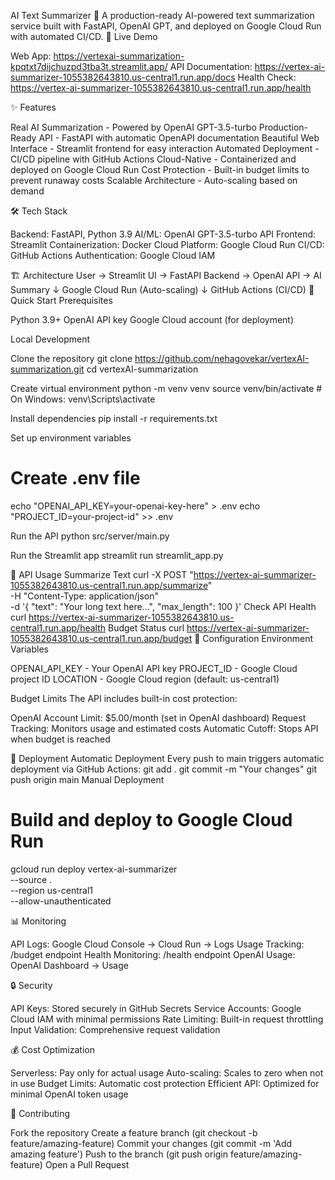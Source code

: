 AI Text Summarizer 🤖
A production-ready AI-powered text summarization service built with FastAPI, OpenAI GPT, and deployed on Google Cloud Run with automated CI/CD.
🚀 Live Demo

Web App: https://vertexai-summarization-kpqtxt7dijchuzpd3tba3t.streamlit.app/
API Documentation: https://vertex-ai-summarizer-1055382643810.us-central1.run.app/docs
Health Check: https://vertex-ai-summarizer-1055382643810.us-central1.run.app/health

✨ Features

Real AI Summarization - Powered by OpenAI GPT-3.5-turbo
Production-Ready API - FastAPI with automatic OpenAPI documentation
Beautiful Web Interface - Streamlit frontend for easy interaction
Automated Deployment - CI/CD pipeline with GitHub Actions
Cloud-Native - Containerized and deployed on Google Cloud Run
Cost Protection - Built-in budget limits to prevent runaway costs
Scalable Architecture - Auto-scaling based on demand

🛠️ Tech Stack

Backend: FastAPI, Python 3.9
AI/ML: OpenAI GPT-3.5-turbo API
Frontend: Streamlit
Containerization: Docker
Cloud Platform: Google Cloud Run
CI/CD: GitHub Actions
Authentication: Google Cloud IAM

🏗️ Architecture
User → Streamlit UI → FastAPI Backend → OpenAI API → AI Summary
                            ↓
                    Google Cloud Run (Auto-scaling)
                            ↓
                    GitHub Actions (CI/CD)
🚀 Quick Start
Prerequisites

Python 3.9+
OpenAI API key
Google Cloud account (for deployment)

Local Development

Clone the repository
git clone https://github.com/nehagovekar/vertexAI-summarization.git
cd vertexAI-summarization

Create virtual environment
python -m venv venv
source venv/bin/activate  # On Windows: venv\Scripts\activate

Install dependencies
pip install -r requirements.txt

Set up environment variables
# Create .env file
echo "OPENAI_API_KEY=your-openai-key-here" > .env
echo "PROJECT_ID=your-project-id" >> .env

Run the API
python src/server/main.py

Run the Streamlit app
streamlit run streamlit_app.py


📝 API Usage
Summarize Text
curl -X POST "https://vertex-ai-summarizer-1055382643810.us-central1.run.app/summarize" \
  -H "Content-Type: application/json" \
  -d '{
    "text": "Your long text here...",
    "max_length": 100
  }'
Check API Health
curl https://vertex-ai-summarizer-1055382643810.us-central1.run.app/health
Budget Status
curl https://vertex-ai-summarizer-1055382643810.us-central1.run.app/budget
🔧 Configuration
Environment Variables

OPENAI_API_KEY - Your OpenAI API key
PROJECT_ID - Google Cloud project ID
LOCATION - Google Cloud region (default: us-central1)

Budget Limits
The API includes built-in cost protection:

OpenAI Account Limit: $5.00/month (set in OpenAI dashboard)
Request Tracking: Monitors usage and estimated costs
Automatic Cutoff: Stops API when budget is reached

🚀 Deployment
Automatic Deployment
Every push to main triggers automatic deployment via GitHub Actions:
git add .
git commit -m "Your changes"
git push origin main
Manual Deployment
# Build and deploy to Google Cloud Run
gcloud run deploy vertex-ai-summarizer \
  --source . \
  --region us-central1 \
  --allow-unauthenticated
  
📊 Monitoring

API Logs: Google Cloud Console → Cloud Run → Logs
Usage Tracking: /budget endpoint
Health Monitoring: /health endpoint
OpenAI Usage: OpenAI Dashboard → Usage

🔒 Security

API Keys: Stored securely in GitHub Secrets
Service Accounts: Google Cloud IAM with minimal permissions
Rate Limiting: Built-in request throttling
Input Validation: Comprehensive request validation

💰 Cost Optimization

Serverless: Pay only for actual usage
Auto-scaling: Scales to zero when not in use
Budget Limits: Automatic cost protection
Efficient API: Optimized for minimal OpenAI token usage

🤝 Contributing

Fork the repository
Create a feature branch (git checkout -b feature/amazing-feature)
Commit your changes (git commit -m 'Add amazing feature')
Push to the branch (git push origin feature/amazing-feature)
Open a Pull Request

